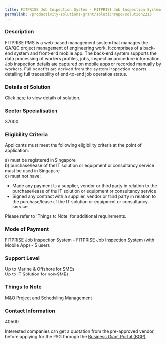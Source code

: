 ```yaml
---
title: FITPRISE Job Inspection System - FITPRISE Job Inspection System (with Mobile App) - 5 users
permalink: /productivity-solutions-grant/solutionrepo/solution2213
---
```


### Description

FITPRISE PMS is a web-based management system that manages the QA/QC project management of engineering work. It comprises of a back-end system and front-end mobile app. The back-end system supports the data processing of workers profiles, jobs, inspection procedure information. Job inspection details are captured on mobile apps or recorded manually by workers. Full benefits are derived from the system inspection reports detailing full traceability of end-to-end job operation status.

### Details of Solution

Click <a href='Enhanzcom Pte Ltd' target='_blank' rel='noopener'>here</a> to view details of solution.

### Sector Specialisation

 37000 

### Eligibility Criteria

Applicants must meet the following eligibility criteria at the point of application:

a) must be registered in Singapore <br>
b) purchase/lease of the IT solution or equipment or consultancy service must be used in Singapore <br>
c) must not have:
- Made any payment to a supplier, vendor or third party in relation to the purchase/lease of the IT solution or equipment or consultancy service
- Signed any contract with a supplier, vendor or third party in relation to the purchase/lease of the IT solution or equipment or consultancy service

Please refer to 'Things to Note' for additional requirements.

### Mode of Payment
FITPRISE Job Inspection System - FITPRISE Job Inspection System (with Mobile App) - 5 users

### Support Level
Up to Marine & Offshore for SMEs <br>
Up to IT Solution for non-SMEs

### Things to Note
M&O Project and Scheduling Management

### Contact Information
40500

Interested companies can get a quotation from the pre-approved vendor, before applying for the PSG through the <a target='_blank' rel='noopener' href='https://www.businessgrants.gov.sg/'>Business Grant Portal (BGP)</a>.

